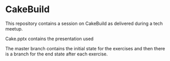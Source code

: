 # CakeBuild

This repository contains a session on CakeBuild as delivered during a tech meetup.

Cake.pptx contains the presentation used

The master branch contains the initial state for the exercises and then there is a branch for the end state after each exercise.
